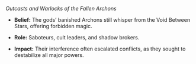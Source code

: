 _Outcasts and Warlocks of the Fallen Archons_

- **Belief:** The gods’ banished Archons still whisper from the Void Between Stars, offering forbidden magic.
    
- **Role:** Saboteurs, cult leaders, and shadow brokers.
    
- **Impact:** Their interference often escalated conflicts, as they sought to destabilize all major powers.